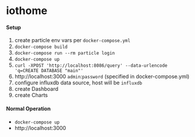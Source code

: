 
# iothome

#### Setup

1. create particle env vars per `docker-compose.yml`
1. `docker-compose build`
1. `docker-compose run --rm particle login`
1. `docker-compose up`
1. `curl -XPOST 'http://localhost:8086/query' --data-urlencode 'q=CREATE DATABASE "main"'`
1. http://localhost:3000 `admin`:`password` (specified in docker-compose.yml)
1. configure influxdb data source, host will be `influxdb`
1. create Dashboard
1. create Charts

#### Normal Operation

* `docker-compose up`
* http://localhost:3000
